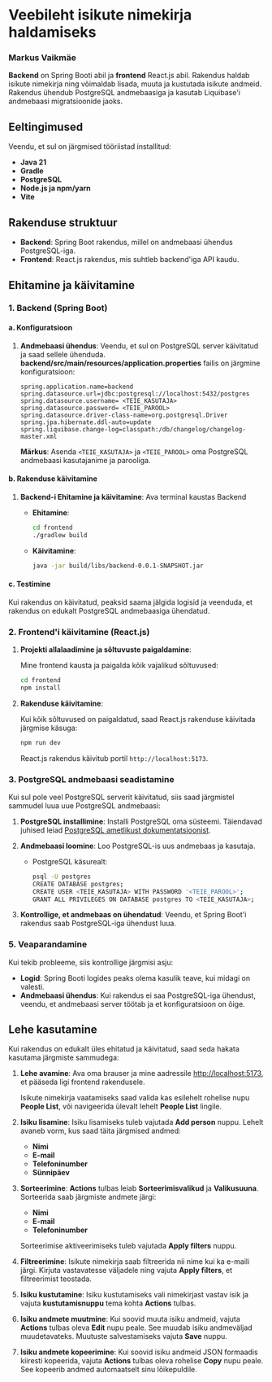 
# Veebileht isikute nimekirja haldamiseks 
### Markus Vaikmäe

**Backend** on Spring Booti abil ja **frontend** React.js abil. Rakendus haldab isikute nimekirja ning võimaldab lisada, muuta ja kustutada isikute andmeid. Rakendus ühendub PostgreSQL andmebaasiga ja kasutab Liquibase'i andmebaasi migratsioonide jaoks.

## Eeltingimused

Veendu, et sul on järgmised tööriistad installitud:

- **Java 21**
- **Gradle**
- **PostgreSQL**
- **Node.js ja npm/yarn**
- **Vite**

## Rakenduse struktuur

- **Backend**: Spring Boot rakendus, millel on andmebaasi ühendus PostgreSQL-iga.
- **Frontend**: React.js rakendus, mis suhtleb backend'iga API kaudu.

## Ehitamine ja käivitamine

### 1. **Backend (Spring Boot)**

#### a. **Konfiguratsioon**

1. **Andmebaasi ühendus**: Veendu, et sul on PostgreSQL server käivitatud ja saad sellele ühenduda. **backend/src/main/resources/application.properties** failis on järgmine konfiguratsioon:

   ```properties
   spring.application.name=backend
   spring.datasource.url=jdbc:postgresql://localhost:5432/postgres
   spring.datasource.username= <TEIE_KASUTAJA>
   spring.datasource.password= <TEIE_PAROOL>
   spring.datasource.driver-class-name=org.postgresql.Driver
   spring.jpa.hibernate.ddl-auto=update
   spring.liquibase.change-log=classpath:/db/changelog/changelog-master.xml
   ```

   **Märkus**: Asenda `<TEIE_KASUTAJA>` ja `<TEIE_PAROOL>` oma PostgreSQL andmebaasi kasutajanime ja parooliga.

#### b. **Rakenduse käivitamine**

1. **Backend-i Ehitamine ja käivitamine**:
    Ava terminal kaustas Backend

    - **Ehitamine**:

      ```bash
      cd frontend
      ./gradlew build
      ```

    - **Käivitamine**:

      ```bash
      java -jar build/libs/backend-0.0.1-SNAPSHOT.jar
      ```

#### c. **Testimine**

Kui rakendus on käivitatud, peaksid saama jälgida logisid ja veenduda, et rakendus on edukalt PostgreSQL andmebaasiga ühendatud.

### 2. **Frontend'i käivitamine (React.js)**

1. **Projekti allalaadimine ja sõltuvuste paigaldamine**:

   Mine frontend kausta ja paigalda kõik vajalikud sõltuvused:

   ```bash
   cd frontend
   npm install
   ```

2. **Rakenduse käivitamine**:

   Kui kõik sõltuvused on paigaldatud, saad React.js rakenduse käivitada järgmise käsuga:

   ```bash
   npm run dev
   ```

   React.js rakendus käivitub portil `http://localhost:5173`.

### 3. **PostgreSQL andmebaasi seadistamine**

Kui sul pole veel PostgreSQL serverit käivitatud, siis saad järgmistel sammudel luua uue PostgreSQL andmebaasi:

1. **PostgreSQL installimine**: Installi PostgreSQL oma süsteemi. Täiendavad juhised leiad [PostgreSQL ametlikust dokumentatsioonist](https://www.postgresql.org/download/).

2. **Andmebaasi loomine**: Loo PostgreSQL-is uus andmebaas ja kasutaja.

    - PostgreSQL käsurealt:

      ```bash
      psql -U postgres
      CREATE DATABASE postgres;
      CREATE USER <TEIE_KASUTAJA> WITH PASSWORD '<TEIE_PAROOL>';
      GRANT ALL PRIVILEGES ON DATABASE postgres TO <TEIE_KASUTAJA>;
      ```

3. **Kontrollige, et andmebaas on ühendatud**: Veendu, et Spring Boot'i rakendus saab PostgreSQL-iga ühendust luua.

### 5. **Veaparandamine**

Kui tekib probleeme, siis kontrollige järgmisi asju:

- **Logid**: Spring Booti logides peaks olema kasulik teave, kui midagi on valesti.
- **Andmebaasi ühendus**: Kui rakendus ei saa PostgreSQL-iga ühendust, veendu, et andmebaasi server töötab ja et konfiguratsioon on õige.

## Lehe kasutamine

Kui rakendus on edukalt üles ehitatud ja käivitatud, saad seda hakata kasutama järgmiste sammudega:

1. **Lehe avamine**: Ava oma brauser ja mine aadressile [http://localhost:5173](http://localhost:5173), et pääseda ligi frontend rakendusele.


   Isikute nimekirja vaatamiseks saad valida kas esilehelt rohelise nupu **People List**, või navigeerida ülevalt lehelt **People List** lingile.


2. **Isiku lisamine**: Isiku lisamiseks tuleb vajutada **Add person** nuppu. Lehelt avaneb vorm, kus saad täita järgmised andmed:
    - **Nimi**
    - **E-mail**
    - **Telefoninumber**
    - **Sünnipäev**


3. **Sorteerimine**: **Actions** tulbas leiab **Sorteerimisvalikud** ja **Valikusuuna**. Sorteerida saab järgmiste andmete järgi:
    - **Nimi**
    - **E-mail**
    - **Telefoninumber**

   Sorteerimise aktiveerimiseks tuleb vajutada **Apply filters** nuppu.


4. **Filtreerimine**: Isikute nimekirja saab filtreerida nii nime kui ka e-maili järgi. Kirjuta vastavatesse väljadele ning vajuta **Apply filters**, et filtreerimist teostada.


6. **Isiku kustutamine**: Isiku kustutamiseks vali nimekirjast vastav isik ja vajuta **kustutamisnuppu** tema kohta **Actions** tulbas.


7. **Isiku andmete muutmine**: Kui soovid muuta isiku andmeid, vajuta **Actions** tulbas oleva **Edit** nupu peale. See muudab isiku andmeväljad muudetavateks. Muutuste salvestamiseks vajuta **Save** nuppu.


8. **Isiku andmete kopeerimine**: Kui soovid isiku andmeid JSON formaadis kiiresti kopeerida, vajuta **Actions** tulbas oleva rohelise **Copy** nupu peale. See kopeerib andmed automaatselt sinu lõikepuldile.
